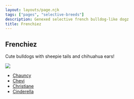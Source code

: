 ```yaml
---
layout: layouts/page.njk
tags: ["pages", "selective-breeds"]
description: Genexed selective french bulldog-like dogz
title: Frenchiez
---
```



## Frenchiez
Cute bulldogs with sheepie tails and chihuahua ears!

![](https://cdn.glitch.com/e8c48446-7221-44a1-aabd-d809cd1d1e34%2Ffrenchiez.png?v=1623272563278)

- [Chauncy](https://cdn.glitch.com/e8c48446-7221-44a1-aabd-d809cd1d1e34%2FChauncy.pet?v=1623272622797)
- [Chevi](https://cdn.glitch.com/e8c48446-7221-44a1-aabd-d809cd1d1e34%2FChevi.pet?v=1623272626132)
- [Christiane](https://cdn.glitch.com/e8c48446-7221-44a1-aabd-d809cd1d1e34%2FChristiane.pet?v=1623272629018)
- [Cinderella](https://cdn.glitch.com/e8c48446-7221-44a1-aabd-d809cd1d1e34%2FCinderella.pet?v=1623272632242)